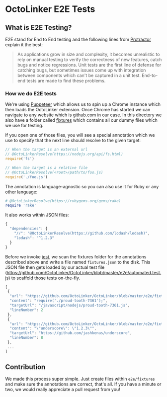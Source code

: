 # OctoLinker E2E Tests

## What is E2E Testing?

E2E stand for End to End testing and the following lines from [Protractor](https://docs.angularjs.org/guide/e2e-testing) explain it the best:

> As applications grow in size and complexity, it becomes unrealistic to rely on manual testing to verify the correctness of new features, catch bugs and notice regressions. Unit tests are the first line of defense for catching bugs, but sometimes issues come up with integration between components which can't be captured in a unit test. End-to-end tests are made to find these problems.

### How we do E2E tests

We're using [Puppeteer](https://github.com/GoogleChrome/puppeteer) which allows us to spin up a Chrome instance which then loads the OctoLinker extension. Once Chrome has started we can navigate to any website which is github.com in our case. In this directory we also have a folder called [fixtures](https://github.com/OctoLinker/OctoLinker/tree/master/e2e/fixtures) which contains all our dummy files which we use for testing. 

If you open one of those files, you will see a special annotation which we use to specify that the next line should resolve to the given target:

```js
// When the target is an external url
// @OctoLinkerResolve(https://nodejs.org/api/fs.html)
require('fs')

// When the target is a relative file
// @OctoLinkerResolve(<root>/path/to/foo.js)
require('./foo.js')
```

The annotation is language-agnostic so you can also use it for Ruby or any other language:

```ruby
# @OctoLinkerResolve(https://rubygems.org/gems/rake)
require 'rake'
```

It also works within JSON files:

```js
{
  "dependencies": {
    "//": "@OctoLinkerResolve(https://github.com/lodash/lodash)",
    "lodash": "^1.2.3"
  }
}
```

Before we invoke [jest](https://github.com/facebook/jest), we scan the fixtures folder for the annotations described above and write a file named `fixtures.json` to the disk. This JSON file then gets loaded by our actual test file (https://github.com/OctoLinker/OctoLinker/blob/master/e2e/automated.test.js) to scaffold those tests on-the-fly. 


```js
[
 {
  "url": "https://github.com/OctoLinker/OctoLinker/blob/master/e2e/fixtures/javascript/nodejs/gentle-resonance-3436.js",
  "content": "require('./proud-tooth-7361');",
  "targetUrl": "/javascript/nodejs/proud-tooth-7361.js",
  "lineNumber": 2
 },
 {
  "url": "https://github.com/OctoLinker/OctoLinker/blob/master/e2e/fixtures/javascript/npm/package.json",
  "content": "\"underscore\": \"1.2.3\"",
  "targetUrl": "https://github.com/jashkenas/underscore",
  "lineNumber": 8
 },
 ...
]
```

## Contribution

We made this process super simple. Just create files within `e2e/fixtures` and make sure the annotations are correct, that's all. If you have a minute or two, we would really appreciate a pull request from you!
